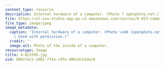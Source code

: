 ```yaml
---
content_type: resource
description: Internal hardware of a computer. (Photo ? openphoto.net.)
file: https://ol-ocw-studio-app-qa.s3.amazonaws.com/courses/6-823-computer-system-architecture-fall-2005/60b1fac5a961774acdfad06c6c51dac8_6-823f05.jpg
file_type: image/jpeg
image_metadata:
  caption: "Internal hardware of a computer. (Photo \xA9 [openphoto.net](http://www.openphoto.net/).\
    \ Used with permission.)"
  credit: ''
  image-alt: Photo of the inside of a computer.
resourcetype: Image
title: 6-823f05.jpg
uid: 60b1fac5-a961-774a-cdfa-d06c6c51dac8
---
```

